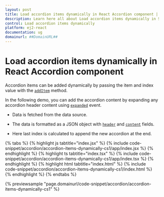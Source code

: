 ```yaml
---
layout: post
title: Load accordion items dynamically in React Accordion component | Syncfusion
description: Learn here all about Load accordion items dynamically in Syncfusion React Accordion component of Syncfusion Essential JS 2 and more.
control: Load accordion items dynamically 
platform: ej2-react
documentation: ug
domainurl: ##DomainURL##
---
```


# Load accordion items dynamically in React Accordion component

Accordion items can be added dynamically by passing the item and index value with the [`addItem`](https://ej2.syncfusion.com/react/documentation/api/accordion/#additem) method.

In the following demo, you can add the accordion content by expanding any accordion header content using [`expanded`](https://ej2.syncfusion.com/react/documentation/api/accordion/#expanded) event.

* Data is fetched from the data source.

* The data is formatted as a JSON object with [`header`](https://ej2.syncfusion.com/react/documentation/api/accordion/accordionItem/#header) and [`content`](https://ej2.syncfusion.com/react/documentation/api/accordion/accordionItem/#content) fields.

* Here last index is calculated to append the new accordion at the end.

{% tabs %}
{% highlight js tabtitle="index.jsx" %}
{% include code-snippet/accordion/accordion-items-dynamically-cs1/app/index.jsx %}
{% endhighlight %}
{% highlight ts tabtitle="index.tsx" %}
{% include code-snippet/accordion/accordion-items-dynamically-cs1/app/index.tsx %}
{% endhighlight %}
{% highlight html tabtitle="index.html" %}
{% include code-snippet/accordion/accordion-items-dynamically-cs1/index.html %}
{% endhighlight %}
{% endtabs %}
        
{% previewsample "page.domainurl/code-snippet/accordion/accordion-items-dynamically-cs1" %}
